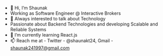 - 👋 Hi, I’m Shaunak
- Working as Software Engineer @ Interactive Brokers
- 👀 Always interested to talk about Technology
- Passionate about Backend Technologies and developing Scalable and Reliable Systems
- 🌱 I’m currently learning React.js
- 📫 Reach me at - Twitter - @shaunakt24, Gmail - shaunak241997@gmail.com

<!---
shaunak24/shaunak24 is a ✨ special ✨ repository because its `README.md` (this file) appears on your GitHub profile.
You can click the Preview link to take a look at your changes.
--->
